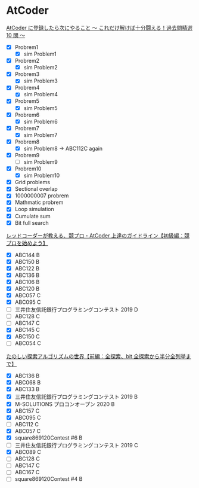 # AtCoder

[AtCoder に登録したら次にやること ～ これだけ解けば十分闘える！過去問精選 10 問 ～](https://qiita.com/drken/items/fd4e5e3630d0f5859067)

- [x] Probrem1
  - [x] sim Problem1
- [x] Probrem2
  - [x] sim Problem2
- [x] Probrem3
  - [x] sim Problem3
- [x] Probrem4
  - [x] sim Problem4
- [x] Probrem5
  - [x] sim Problem5
- [x] Probrem6
  - [x] sim Problem6
- [x] Probrem7
  - [x] sim Problem7
- [x] Probrem8
  - [x] sim Problem8 -> ABC112C again
- [x] Probrem9
  - [ ] sim Problem9
- [x] Probrem10
  - [x] sim Problem10
- [x] Grid problems
- [x] Sectional overlap
- [x] 1000000007 probrem
- [x] Mathmatic probrem
- [x] Loop simulation
- [x] Cumulate sum
- [x] Bit full search

[レッドコーダーが教える、競プロ・AtCoder 上達のガイドライン【初級編：競プロを始めよう】](https://qiita.com/e869120/items/f1c6f98364d1443148b3)

- [x] ABC144 B
- [x] ABC150 B
- [x] ABC122 B
- [x] ABC136 B
- [x] ABC106 B
- [x] ABC120 B
- [x] ABC057 C
- [x] ABC095 C
- [ ] 三井住友信託銀行プログラミングコンテスト 2019 D
- [ ] ABC128 C
- [ ] ABC147 C
- [x] ABC145 C
- [x] ABC150 C
- [ ] ABC054 C

[たのしい探索アルゴリズムの世界【前編：全探索、bit 全探索から半分全列挙まで】](https://qiita.com/e869120/items/25cb52ba47be0fd418d6)

- [x] ABC136 B
- [x] ABC068 B
- [x] ABC133 B
- [x] 三井住友信託銀行プログラミングコンテスト 2019 B
- [x] M-SOLUTIONS プロコンオープン 2020 B
- [x] ABC157 C
- [x] ABC095 C
- [ ] ABC112 C
- [x] ABC057 C
- [x] square869120Contest #6 B
- [ ] 三井住友信託銀行プログラミングコンテスト 2019 C
- [x] ABC089 C
- [ ] ABC128 C
- [ ] ABC147 C
- [ ] ABC167 C
- [ ] square869120Contest #4 B
